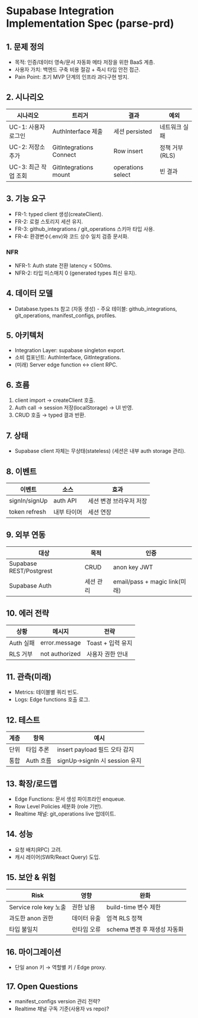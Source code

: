 # Supabase Integration Implementation Spec (parse-prd)

## 1. 문제 정의
- 목적: 인증/데이터 영속/문서 자동화 메타 저장을 위한 BaaS 계층.
- 사용자 가치: 백엔드 구축 비용 절감 + 즉시 타입 안전 접근.
- Pain Point: 초기 MVP 단계의 인프라 과다구현 방지.

## 2. 시나리오
| 시나리오 | 트리거 | 결과 | 예외 |
|----------|--------|------|------|
| UC-1: 사용자 로그인 | AuthInterface 제출 | 세션 persisted | 네트워크 실패 |
| UC-2: 저장소 추가 | GitIntegrations Connect | Row insert | 정책 거부(RLS) |
| UC-3: 최근 작업 조회 | GitIntegrations mount | operations select | 빈 결과 |

## 3. 기능 요구
- FR-1: typed client 생성(createClient<Database>).
- FR-2: 로컬 스토리지 세션 유지.
- FR-3: github_integrations / git_operations 스키마 타입 사용.
- FR-4: 환경변수(.env)와 코드 상수 일치 검증 문서화.

### NFR
- NFR-1: Auth state 전환 latency < 500ms.
- NFR-2: 타입 미스매치 0 (generated types 최신 유지).

## 4. 데이터 모델
- Database.types.ts 참고 (자동 생성) - 주요 테이블: github_integrations, git_operations, manifest_configs, profiles.

## 5. 아키텍처
- Integration Layer: supabase singleton export.
- 소비 컴포넌트: AuthInterface, GitIntegrations.
- (미래) Server edge function ↔ client RPC.

## 6. 흐름
1. client import → createClient 호출.
2. Auth call → session 저장(localStorage) → UI 반영.
3. CRUD 호출 → typed 결과 반환.

## 7. 상태
- Supabase client 자체는 무상태(stateless) (세션은 내부 auth storage 관리).

## 8. 이벤트
| 이벤트 | 소스 | 효과 |
|--------|------|------|
| signIn/signUp | auth API | 세션 변경 브라우저 저장 |
| token refresh | 내부 타이머 | 세션 연장 |

## 9. 외부 연동
| 대상 | 목적 | 인증 |
|------|------|------|
| Supabase REST/Postgrest | CRUD | anon key JWT |
| Supabase Auth | 세션 관리 | email/pass + magic link(미래) |

## 10. 에러 전략
| 상황 | 메시지 | 전략 |
|------|--------|------|
| Auth 실패 | error.message | Toast + 입력 유지 |
| RLS 거부 | not authorized | 사용자 권한 안내 |

## 11. 관측(미래)
- Metrics: 테이블별 쿼리 빈도.
- Logs: Edge functions 호출 로그.

## 12. 테스트
| 계층 | 항목 | 예시 |
|------|------|------|
| 단위 | 타입 추론 | insert payload 필드 오타 감지 |
| 통합 | Auth 흐름 | signUp→signIn 시 session 유지 |

## 13. 확장/로드맵
- Edge Functions: 문서 생성 파이프라인 enqueue.
- Row Level Policies 세분화 (role 기반).
- Realtime 채널: git_operations live 업데이트.

## 14. 성능
- 요청 배치(RPC) 고려.
- 캐시 레이어(SWR/React Query) 도입.

## 15. 보안 & 위험
| Risk | 영향 | 완화 |
|------|------|------|
| Service role key 노출 | 권한 남용 | build-time 변수 제한 |
| 과도한 anon 권한 | 데이터 유출 | 엄격 RLS 정책 |
| 타입 불일치 | 런타임 오류 | schema 변경 후 재생성 자동화 |

## 16. 마이그레이션
- 단일 anon 키 → 역할별 키 / Edge proxy.

## 17. Open Questions
- manifest_configs version 관리 전략?
- Realtime 채널 구독 기준(사용자 vs repo)?
